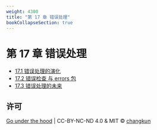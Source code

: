 ```yaml
---
weight: 4300
title: "第 17 章 错误处理"
bookCollapseSection: true
---
```


# 第 17 章 错误处理

- [17.1 错误处理的演化](./history.md)
- [17.2 错误检查 与 errors 包](./errors.md)
- [17.3 错误处理的未来](./future.md)

## 许可

[Go under the hood](https://github.com/changkun/go-under-the-hood) | CC-BY-NC-ND 4.0 & MIT &copy; [changkun](https://changkun.de)
